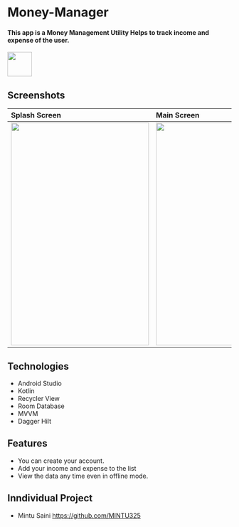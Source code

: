 # Money-Manager

#### This app is a Money Management Utility Helps to track income and expense of the user.

<img src="https://firebasestorage.googleapis.com/v0/b/instagram-18379.appspot.com/o/App%20SC%2FSplash.jpg?alt=media&token=8cc4de2e-0ed6-44bb-80da-4e8a8024ac40" height="55px" />


## Screenshots

|**Splash Screen**|**Main Screen**|**Add Expense Screen**|
|:---|:--|:--|
|<img src="https://firebasestorage.googleapis.com/v0/b/olxclone-8671e.appspot.com/o/mobile%2FMoney%20Manager%20Screens%2FWhatsApp%20Image%202021-11-16%20at%201.34.37%20PM.jpeg?alt=media&token=e4243e06-66f3-416b-aadd-ae25687628f0" height="500px" width="310px"/>|<img src= "https://firebasestorage.googleapis.com/v0/b/olxclone-8671e.appspot.com/o/mobile%2FMoney%20Manager%20Screens%2FWhatsApp%20Image%202021-11-16%20at%201.34.37%20PM%20(1).jpeg?alt=media&token=f67b0e49-5771-4e9d-87ce-7cc3c00e4bb7" height="500px" width="310px"/>|<img src="https://firebasestorage.googleapis.com/v0/b/olxclone-8671e.appspot.com/o/mobile%2FMoney%20Manager%20Screens%2FWhatsApp%20Image%202021-11-16%20at%201.34.37%20PM%20(2).jpeg?alt=media&token=a61917c5-ad2a-4709-a070-3819d3936c08" height="500px" width="310px"/>|




## Technologies
* Android Studio
* Kotlin
* Recycler View 
* Room Database
* MVVM
* Dagger Hilt

## Features
* You can create your account.
* Add your income and expense to the list
* View the data any time even in offline mode.


## Inndividual Project 
* Mintu Saini   https://github.com/MINTU325
